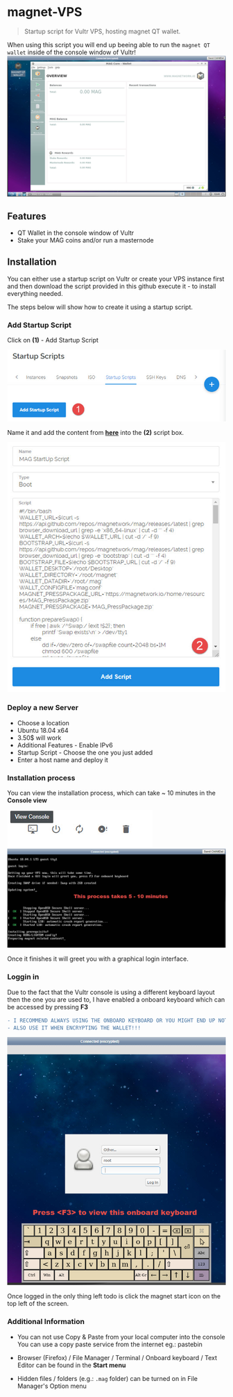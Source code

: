 # magnet-VPS

> Startup script for Vultr VPS, hosting magnet QT wallet.

When using this script you will end up beeing able to run the `magnet QT wallet` inside of the console window of Vultr!
![Vultr Console](https://github.com/temp69/magnet-VPS/blob/master/images/Vultr%20Console.jpg)

## Features

- QT Wallet in the console window of Vultr
- Stake your MAG coins and/or run a masternode

## Installation

You can either use a startup script on Vultr or create your VPS instance first and then download the script provided in this github execute it - to install everything needed.

The steps below will show how to create it using a startup script.

### Add Startup Script

Click on **(1)** - Add Startup Script

![Vultr StartUp Script01](https://github.com/temp69/magnet-VPS/blob/master/images/Vultr%20StartUp%20Script01.jpg)

Name it and add the content from **[here](https://raw.githubusercontent.com/temp69/magnet-VPS/master/magnet_VPS_startup.sh)** into the **(2)** script box.

![Vultr StartUp Script02](https://github.com/temp69/magnet-VPS/blob/master/images/Vultr%20StartUp%20Script02.jpg)

### Deploy a new Server

- Choose a location
- Ubuntu 18.04 x64
- 3.50$ will work
- Additional Features - Enable IPv6
- Startup Script - Choose the one you just added
- Enter a host name and deploy it

### Installation process

You can view the installation process, which can take ~ 10 minutes in the **Console view**

![Vultr Installation process01](https://github.com/temp69/magnet-VPS/blob/master/images/Vultr%20Installation%20process01.jpg)
![Vultr Installation process02](https://github.com/temp69/magnet-VPS/blob/master/images/Vultr%20Installation%20process02.jpg)

Once it finishes it will greet you with a graphical login interface.

### Loggin in

Due to the fact that the Vultr console is using a different keyboard layout then the one you are used to, I have enabled a onboard keyboard which can be accessed by pressing **F3**

```diff
- I RECOMMEND ALWAYS USING THE ONBOARD KEYBOARD OR YOU MIGHT END UP NOT BEEING ABLE TO LOG IN
- ALSO USE IT WHEN ENCRYPTING THE WALLET!!!
```
![Vultr Loggin In](https://github.com/temp69/magnet-VPS/blob/master/images/Vultr%20Loggin%20In.jpg)

Once logged in the only thing left todo is click the magnet start icon on the top left of the screen.

### Additional Information

- You can not use Copy & Paste from your local computer into the console\
You can use a copy paste service from the internet eg.: pastebin

- Browser (Firefox) / File Manager / Terminal / Onboard keyboard / Text Editor can be found in the **Start menu**

- Hidden files / folders (e.g.: `.mag` folder) can be turned on in File Manager's Option menu

